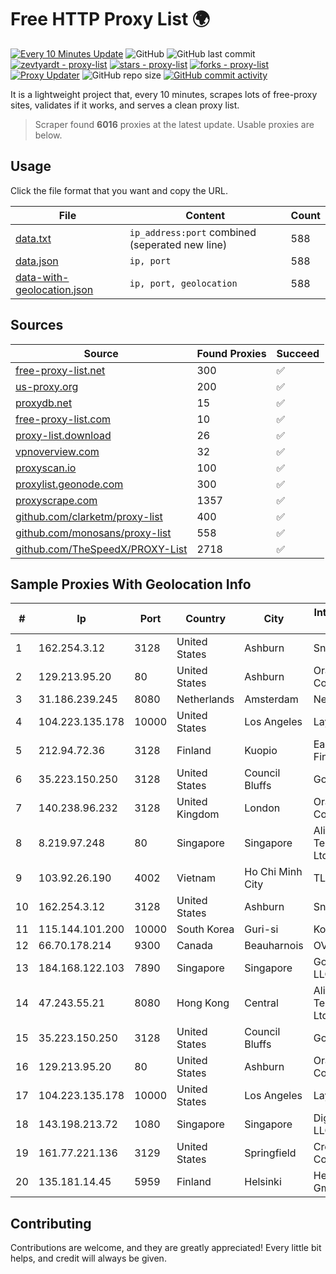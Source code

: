 
# Free HTTP Proxy List 🌍

[![Every 10 Minutes Update](https://github.com/mertguvencli/http-proxy-list/actions/workflows/main.yml/badge.svg?branch=main)](https://github.com/mertguvencli/http-proxy-list/actions/workflows/main.yml)
![GitHub](https://img.shields.io/github/license/mertguvencli/http-proxy-list)
![GitHub last commit](https://img.shields.io/github/last-commit/mertguvencli/http-proxy-list)
[![zevtyardt - proxy-list](https://img.shields.io/static/v1?label=zevtyardt&message=proxy-list&color=blue&logo=github)](https://github.com/zevtyardt/proxy-list "Go to GitHub repo")
[![stars - proxy-list](https://img.shields.io/github/stars/zevtyardt/proxy-list?style=social)](https://github.com/zevtyardt/proxy-list)
[![forks - proxy-list](https://img.shields.io/github/forks/zevtyardt/proxy-list?style=social)](https://github.com/zevtyardt/proxy-list)
[![Proxy Updater](https://github.com/zevtyardt/proxy-list/workflows/Proxy%20Updater/badge.svg)](https://github.com/zevtyardt/proxy-list/actions?query=workflow:"Proxy+Updater")
![GitHub repo size](https://img.shields.io/github/repo-size/zevtyardt/proxy-list)
[![GitHub commit activity](https://img.shields.io/github/commit-activity/m/zevtyardt/proxy-list?logo=commits)](https://github.com/zevtyardt/proxy-list/commits/main)

It is a lightweight project that, every 10 minutes, scrapes lots of free-proxy sites, validates if it works, and serves a clean proxy list.

> Scraper found **6016** proxies at the latest update. Usable proxies are below.

## Usage

Click the file format that you want and copy the URL.

|File|Content|Count|
|----|-------|-----|
|[data.txt](https://raw.githubusercontent.com/mertguvencli/http-proxy-list/main/proxy-list/data.txt)|`ip_address:port` combined (seperated new line)|588|
|[data.json](https://raw.githubusercontent.com/mertguvencli/http-proxy-list/main/proxy-list/data.json)|`ip, port`|588|
|[data-with-geolocation.json](https://raw.githubusercontent.com/mertguvencli/http-proxy-list/main/proxy-list/data-with-geolocation.json)|`ip, port, geolocation`|588|

## Sources

|Source|Found Proxies|Succeed|
|------|-------------|-------|
|[free-proxy-list.net](https://free-proxy-list.net)|300|✅|
|[us-proxy.org](https://www.us-proxy.org)|200|✅|
|[proxydb.net](http://proxydb.net)|15|✅|
|[free-proxy-list.com](https://free-proxy-list.com/?page=&port=&type%5B%5D=http&type%5B%5D=https&up_time=0&search=Search)|10|✅|
|[proxy-list.download](https://www.proxy-list.download/HTTP)|26|✅|
|[vpnoverview.com](https://vpnoverview.com/privacy/anonymous-browsing/free-proxy-servers)|32|✅|
|[proxyscan.io](https://www.proxyscan.io)|100|✅|
|[proxylist.geonode.com](https://proxylist.geonode.com/api/proxy-list?limit=300&page=1&sort_by=lastChecked&sort_type=desc&protocols=http,https)|300|✅|
|[proxyscrape.com](https://api.proxyscrape.com/v2/?request=displayproxies&protocol=http&timeout=10000&country=all&ssl=all&anonymity=all)|1357|✅|
|[github.com/clarketm/proxy-list](https://raw.githubusercontent.com/clarketm/proxy-list/master/proxy-list-raw.txt)|400|✅|
|[github.com/monosans/proxy-list](https://raw.githubusercontent.com/monosans/proxy-list/main/proxies/http.txt)|558|✅|
|[github.com/TheSpeedX/PROXY-List](https://raw.githubusercontent.com/TheSpeedX/PROXY-List/master/http.txt)|2718|✅|


## Sample Proxies With Geolocation Info

|#|Ip|Port|Country|City|Internet Service Provider|
|-|--|----|-------|----|-------------------------|
|1|162.254.3.12|3128|United States|Ashburn|Sneaker Server|
|2|129.213.95.20|80|United States|Ashburn|Oracle Corporation|
|3|31.186.239.245|8080|Netherlands|Amsterdam|NetSkope Inc|
|4|104.223.135.178|10000|United States|Los Angeles|LayerHost|
|5|212.94.72.36|3128|Finland|Kuopio|Easylinehost Finland Oy|
|6|35.223.150.250|3128|United States|Council Bluffs|Google LLC|
|7|140.238.96.232|3128|United Kingdom|London|Oracle Corporation|
|8|8.219.97.248|80|Singapore|Singapore|Alibaba (US) Technology Co., Ltd.|
|9|103.92.26.190|4002|Vietnam|Ho Chi Minh City|TLSOFT|
|10|162.254.3.12|3128|United States|Ashburn|Sneaker Server|
|11|115.144.101.200|10000|South Korea|Guri-si|Korea Telecom|
|12|66.70.178.214|9300|Canada|Beauharnois|OVH SAS|
|13|184.168.122.103|7890|Singapore|Singapore|GoDaddy.com, LLC|
|14|47.243.55.21|8080|Hong Kong|Central|Alibaba (US) Technology Co., Ltd.|
|15|35.223.150.250|3128|United States|Council Bluffs|Google LLC|
|16|129.213.95.20|80|United States|Ashburn|Oracle Corporation|
|17|104.223.135.178|10000|United States|Los Angeles|LayerHost|
|18|143.198.213.72|1080|Singapore|Singapore|DigitalOcean, LLC|
|19|161.77.221.136|3129|United States|Springfield|Crocker Communications|
|20|135.181.14.45|5959|Finland|Helsinki|Hetzner Online GmbH|



## Contributing

Contributions are welcome, and they are greatly appreciated! Every
little bit helps, and credit will always be given.

